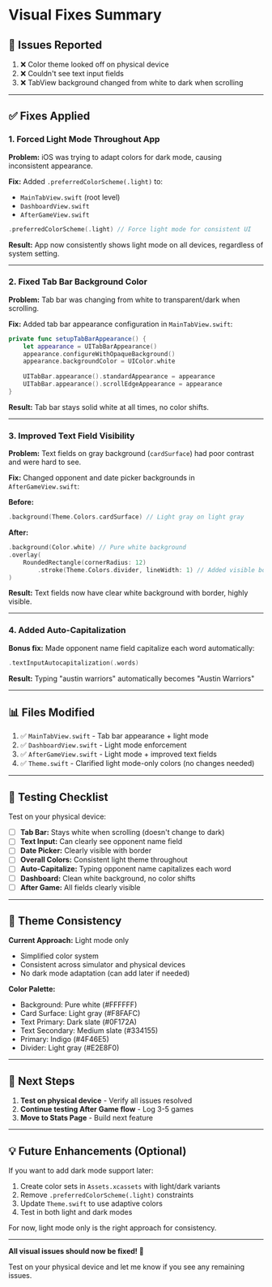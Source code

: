 # Visual Fixes Summary

## 🐛 Issues Reported
1. ❌ Color theme looked off on physical device
2. ❌ Couldn't see text input fields  
3. ❌ TabView background changed from white to dark when scrolling

---

## ✅ Fixes Applied

### 1. **Forced Light Mode Throughout App**

**Problem:** iOS was trying to adapt colors for dark mode, causing inconsistent appearance.

**Fix:** Added `.preferredColorScheme(.light)` to:
- `MainTabView.swift` (root level)
- `DashboardView.swift`
- `AfterGameView.swift`

```swift
.preferredColorScheme(.light) // Force light mode for consistent UI
```

**Result:** App now consistently shows light mode on all devices, regardless of system setting.

---

### 2. **Fixed Tab Bar Background Color**

**Problem:** Tab bar was changing from white to transparent/dark when scrolling.

**Fix:** Added tab bar appearance configuration in `MainTabView.swift`:

```swift
private func setupTabBarAppearance() {
    let appearance = UITabBarAppearance()
    appearance.configureWithOpaqueBackground()
    appearance.backgroundColor = UIColor.white
    
    UITabBar.appearance().standardAppearance = appearance
    UITabBar.appearance().scrollEdgeAppearance = appearance
}
```

**Result:** Tab bar stays solid white at all times, no color shifts.

---

### 3. **Improved Text Field Visibility**

**Problem:** Text fields on gray background (`cardSurface`) had poor contrast and were hard to see.

**Fix:** Changed opponent and date picker backgrounds in `AfterGameView.swift`:

**Before:**
```swift
.background(Theme.Colors.cardSurface) // Light gray on light gray
```

**After:**
```swift
.background(Color.white) // Pure white background
.overlay(
    RoundedRectangle(cornerRadius: 12)
        .stroke(Theme.Colors.divider, lineWidth: 1) // Added visible border
)
```

**Result:** Text fields now have clear white background with border, highly visible.

---

### 4. **Added Auto-Capitalization**

**Bonus fix:** Made opponent name field capitalize each word automatically:

```swift
.textInputAutocapitalization(.words)
```

**Result:** Typing "austin warriors" automatically becomes "Austin Warriors"

---

## 📊 Files Modified

1. ✅ `MainTabView.swift` - Tab bar appearance + light mode
2. ✅ `DashboardView.swift` - Light mode enforcement
3. ✅ `AfterGameView.swift` - Light mode + improved text fields
4. ✅ `Theme.swift` - Clarified light mode-only colors (no changes needed)

---

## 🧪 Testing Checklist

Test on your physical device:

- [ ] **Tab Bar:** Stays white when scrolling (doesn't change to dark)
- [ ] **Text Input:** Can clearly see opponent name field
- [ ] **Date Picker:** Clearly visible with border
- [ ] **Overall Colors:** Consistent light theme throughout
- [ ] **Auto-Capitalize:** Typing opponent name capitalizes each word
- [ ] **Dashboard:** Clean white background, no color shifts
- [ ] **After Game:** All fields clearly visible

---

## 🎨 Theme Consistency

**Current Approach:** Light mode only
- Simplified color system
- Consistent across simulator and physical devices
- No dark mode adaptation (can add later if needed)

**Color Palette:**
- Background: Pure white (#FFFFFF)
- Card Surface: Light gray (#F8FAFC)
- Text Primary: Dark slate (#0F172A)
- Text Secondary: Medium slate (#334155)
- Primary: Indigo (#4F46E5)
- Divider: Light gray (#E2E8F0)

---

## 🚀 Next Steps

1. **Test on physical device** - Verify all issues resolved
2. **Continue testing After Game flow** - Log 3-5 games
3. **Move to Stats Page** - Build next feature

---

## 💡 Future Enhancements (Optional)

If you want to add dark mode support later:

1. Create color sets in `Assets.xcassets` with light/dark variants
2. Remove `.preferredColorScheme(.light)` constraints
3. Update `Theme.swift` to use adaptive colors
4. Test in both light and dark modes

For now, light mode only is the right approach for consistency.

---

**All visual issues should now be fixed! 🎉**

Test on your physical device and let me know if you see any remaining issues.

